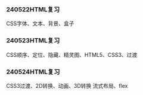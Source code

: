 ### 240522HTML复习
CSS字体、文本、背景、盒子

### 240523HTML复习
CSS顺序、定位、隐藏、精灵图、HTML5、CSS3、过渡

### 240524HTML复习
CSS3过渡、2D转换、动画、3D转换
流式布局、flex
